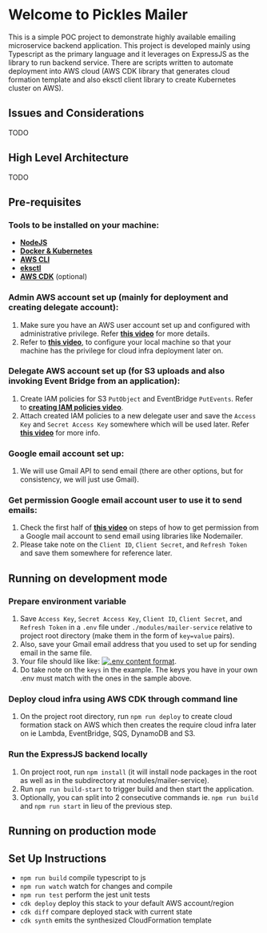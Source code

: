 # Welcome to Pickles Mailer

This is a simple POC project to demonstrate highly available emailing microservice backend application. This project is developed mainly using Typescript as the primary language and it leverages on ExpressJS as the library to run backend service. There are scripts written to automate deployment into AWS cloud (AWS CDK library that generates cloud formation template and also eksctl client library to create Kubernetes cluster on AWS).  

## Issues and Considerations

TODO

## High Level Architecture

TODO

## Pre-requisites

### Tools to be installed on your machine:
- **[NodeJS](https://nodejs.org/en)**
- **[Docker & Kubernetes](https://www.docker.com/products/docker-desktop/)**
- **[AWS CLI](https://aws.amazon.com/cli/)**
- **[eksctl](https://docs.aws.amazon.com/eks/latest/userguide/getting-started-eksctl.html)**
- **[AWS CDK](https://aws.amazon.com/cdk/)** (optional)

### Admin AWS account set up (mainly for deployment and creating delegate account):
1. Make sure you have an AWS user account set up and configured with administrative privilege. Refer **[this video](https://dev.to/aws-builders/creating-your-first-iam-admin-user-and-user-group-in-your-aws-account-machine-learning-part-1-3cne)** for more details.
2. Refer to **[this video](https://www.youtube.com/watch?v=Rp-A84oh4G8)**, to configure your local machine so that your machine has the privilege for cloud infra deployment later on.

### Delegate AWS account set up (for S3 uploads and also invoking Event Bridge from an application):
1. Create IAM policies for S3 `PutObject` and EventBridge `PutEvents`. Refer to **[creating IAM policies video](https://mel-public-bucket.s3.ap-southeast-1.amazonaws.com/Creating+IAM+policies+for+S3+and+Event+Bridge.mp4)**.
2. Attach created IAM policies to a new delegate user and save the `Access Key` and `Secret Access Key` somewhere which will be used later. Refer **[this video](https://mel-public-bucket.s3.ap-southeast-1.amazonaws.com/Attaching+IAM+policies+to+delegate+user.mp4)** for more info.

### Google email account set up:
1. We will use Gmail API to send email (there are other options, but for consistency, we will just use Gmail).

### Get permission Google email account user to use it to send emails: 
1. Check the first half of **[this video](https://www.youtube.com/watch?v=-rcRf7yswfM)** on steps of how to get permission from a Google mail account to send email using libraries like Nodemailer.
2. Please take note on the `Client ID`, `Client Secret`, and `Refresh Token` and save them somewhere for reference later.

## Running on development mode

### Prepare environment variable
1. Save `Access Key`, `Secret Access Key`, `Client ID`, `Client Secret`, and `Refresh Token` in a `.env` file under  `./modules/mailer-service` relative to project root directory (make them in the form of `key=value` pairs).
2. Also, save your Gmail email address that you used to set up for sending email in the same file.
3. Your file should like like: [![.env content format](https://mel-public-bucket.s3.ap-southeast-1.amazonaws.com/dotenv.PNG)](https://mel-public-bucket.s3.ap-southeast-1.amazonaws.com/dotenv.PNG).
4. Do take note on the `keys` in the example. The keys you have in your own .env must match with the ones in the sample above. 

### Deploy cloud infra using AWS CDK through command line
1. On the project root directory, run `npm run deploy` to create cloud formation stack on AWS which then creates the require cloud infra later on ie Lambda, EventBridge, SQS, DynamoDB and S3.

### Run the ExpressJS backend locally
1. On project root, run `npm install` (it will install node packages in the root as well as in the subdirectory at modules/mailer-service).
1. Run `npm run build-start` to trigger build and then start the application.
2. Optionally, you can split into 2 consecutive commands ie. `npm run build` and `npm run start` in lieu of the previous step.

## Running on production mode
## Set Up Instructions
-   `npm run build` compile typescript to js
-   `npm run watch` watch for changes and compile
-   `npm run test` perform the jest unit tests
-   `cdk deploy` deploy this stack to your default AWS account/region
-   `cdk diff` compare deployed stack with current state
-   `cdk synth` emits the synthesized CloudFormation template
